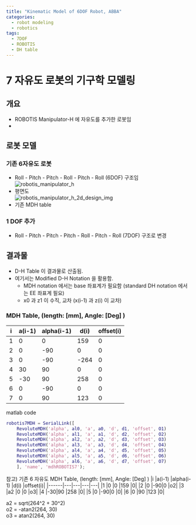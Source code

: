 ```yaml
---
title: "Kinematic Model of 6DOF Robot, ABBA"
categories:
  - robot modeling
  - robotics
tags:
  - 7DOF
  - ROBOTIS
  - DH table
---
```


# 7 자유도 로봇의 기구학 모델링
## 개요
- ROBOTIS Manipulator-H 에 자유도를 추가한 로봇임
- 

## 로봇 모델  
### 기존 6자유도 로봇  
- Roll - Pitch - Pitch - Roll - Pitch - Roll (6DOF) 구조임  
![robotis_manipulator_h](http://emanual.robotis.com/assets/images/platform/manipulator_h/manipulator_product.gif)  
- 평면도  
![robotis_manipulator_h_2d_design_img](http://emanual.robotis.com/assets/images/platform/manipulator_h/manipulator_h_001.jpg)  
- 기존 MDH table

### 1 DOF 추가
- Roll - Pitch - Pitch - Pitch - Roll - Pitch - Roll (7DOF) 구조로 변경

## 결과물
- D-H Table 이 결과물로 산출됨.
- 여기서는 Modified D-H Notation 을 활용함.
  - MDH notation 에서는 base 좌표계가 필요함 (standard DH notation 에서는 EE 좌표계 필요)
  - x0 과 z1 이 수직, 교차 (x(i-1) 과 z(i) 이 교차)

### MDH Table, (length: [mm], Angle: [Deg] )
|i	|a(i-1)	|alpha(i-1)	|d(i)	|offset(i)|
|------|---|---|---|---|
|1	|0	|0	|159 |0|
|2	|0	|-90|	0	 |0|
|3	|0	|-90|-264|0|
|4	|30	|90	|0	 |0|
|5	|-30|	90|	258|0|
|6	|0	|-90|	0	 |0|
|7	|0	|90	|123 |0|

matlab code
```matlab
robotis7MDH = SerialLink([
    RevoluteMDH('alpha', al0, 'a', a0, 'd', d1, 'offset', O1)
    RevoluteMDH('alpha', al1, 'a', a1, 'd', d2, 'offset', O2)
    RevoluteMDH('alpha', al2, 'a', a2, 'd', d3, 'offset', O3)
    RevoluteMDH('alpha', al3, 'a', a3, 'd', d4, 'offset', O4)
    RevoluteMDH('alpha', al4, 'a', a4, 'd', d5, 'offset', O5)
    RevoluteMDH('alpha', al5, 'a', a5, 'd', d6, 'offset', O6)
    RevoluteMDH('alpha', al6, 'a', a6, 'd', d7, 'offset', O7)
    ], 'name', 'mdhROBOTIS7');
```

참고) 기존 6 자유도 MDH Table, (length: [mm], Angle: [Deg] )
|i	|a(i-1)	|alpha(i-1)	|d(i)	|offset(i)|
|------|---|---|---|---|
|1	|0	|0	|159 |0|
|2	|0	|-90|0	 |o2|
|3	|a2	|0  |0   |o3|
|4	|-30|90	|258 |0|
|5	|0  |-90|0   |0|
|6	|0	|90 |123 |0|  

a2 = sqrt(264^2 + 30^2)  
o2 = -atan2(264, 30)  
o3 = atan2(264, 30)
